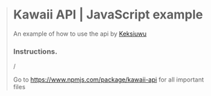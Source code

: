 > # Kawaii API | JavaScript example
> An example of how to use the api by [Keksiuwu](https://github.com/Keksiuwu)
> 
> ### Instructions.
> /
> 
> Go to https://www.npmjs.com/package/kawaii-api for all important files
